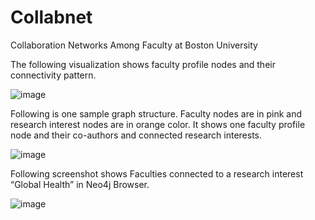 # Collabnet
Collaboration Networks Among Faculty at Boston University


The following visualization shows faculty profile nodes and their connectivity pattern. 

![image](https://github.com/user-attachments/assets/2e9aa5b6-3b59-41f0-b71d-851b446a7343)

Following is one sample graph structure. 
Faculty nodes are in pink and research interest nodes are in orange color. It shows one faculty profile node and their co-authors and connected research interests.

![image](https://github.com/user-attachments/assets/3bf8ef63-4e4b-4eac-9e49-a4cde1e00c63)

Following screenshot shows Faculties connected to a research interest “Global Health” in Neo4j Browser.

![image](https://github.com/user-attachments/assets/5393d93e-7ba5-4c9c-94e2-67853989ee1a)
